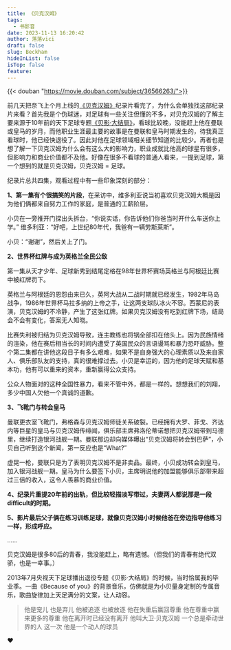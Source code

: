 ```yaml
---
title: 《贝克汉姆》
tags:
  - 书影音
date: 2023-11-13 16:20:42
author: 落落vici
draft: false
slug: Beckham
hideInList: false
isTop: false
feature:
---
```

{{< douban "https://movie.douban.com/subject/36566263/">}}

前几天把奈飞上个月上线的[《贝克汉姆》](https://movie.douban.com/subject/36566263/)纪录片看完了，为什么会单独找这部纪录片来看？首先我是个伪球迷，对足球有一些关注但懂的不多，对贝克汉姆的了解主要来源于10年前的天下足球专题[《贝影·大结局》](https://movie.douban.com/subject/25917984/)，看球比较晚，没能赶上他在曼联或皇马的岁月，而他职业生涯最主要的故事是在曼联和皇马时期发生的，待我真正看球时，他已经快退役了。因此对他在足球领域相关细节知道的比较少。再者也是想了解一下贝克汉姆为什么会有这么大的影响力，职业成就比他高的球星有很多，但影响力和商业价值都不及他。好像在很多不看球的普通人看来，一提到足球，第一个想到的就是贝克汉姆，贝克汉姆 = 足球。

纪录片总共四集，观看过程中有一些印象深刻的部分：

**1、第一集有个很搞笑的片段**，在采访中，维多利亚说当初喜欢贝克汉姆大概是因为他们俩都来自努力工作的家庭，是普通的工薪阶层。

小贝在一旁推开门探出头拆台，“你说实话，你告诉他们你爸当时开什么车送你上学。”
维多利亚：“好吧，上世纪80年代，我爸有一辆劳斯莱斯”。

小贝：“谢谢”，然后关上了门。

**2、世界杯红牌与成为英格兰全民公敌**

第一集从天才少年、足球新秀到结尾定格在98年世界杯赛场英格兰与阿根廷比赛中被红牌罚下。

英格兰与阿根廷的恩怨由来已久，英阿大战从二战时期就已经发生，1982年马岛战争，1986年世界杯马拉多纳的上帝之手，让这两支球队冰火不容。西蒙尼的表演，贝克汉姆的不冷静，产生了这张红牌。如果贝克汉姆没有吃到红牌下场，结局会不会有变化，答案无人知晓。

比赛失利被归结为贝克汉姆导致，连主教练也将锅全部扣在他头上。因为民族情绪的渲染，他在赛后相当长的时间内遭受了英国民众的言语谩骂和暴力恐吓威胁。整个第二集都在讲他这段日子有多么艰难，如果不是自身强大的心理素质以及来自家人、俱乐部队友的支持，真的很难撑过去。小贝是幸运的，因为他的足球天赋和基本功，他有可以重来的资本，重新赢得公众支持。

公众人物面对的这种全国性暴力，看来不管中外，都是一样的。想想我们的刘翔，多少中国人欠他一个真诚的道歉。

**3、飞靴门与转会皇马**

曼联更衣室飞靴门，弗格森与贝克汉姆师徒关系破裂。已经拥有大罗、菲戈、齐达内等巨星的皇马与贝克汉姆传绯闻，俱乐部主席弗洛伦蒂诺想把贝克汉姆带到马德里，继续打造银河战舰一期。曼联那边却向媒体曝出“贝克汉姆将转会到巴萨”，小贝自己听到这个新闻，第一反应也是“What?”

虚晃一枪，曼联只是为了表明贝克汉姆不是非卖品。最终，小贝成功转会到皇马，加入银河战舰一期。皇马为什么要签下小贝，主席明说他的加盟能够俱乐部带来超过三倍的收入，这令人羡慕的商业价值。

**4、纪录片重提20年前的出轨，但比较轻描淡写带过，夫妻两人都说那是一段difficult的时期。**

**5、影片最后父子俩在练习训练足球，就像贝克汉姆小时候他爸在旁边指导他练习一样，形成呼应。**

……

贝克汉姆是很多80后的青春，我没能赶上，略有遗憾。（但我们的青春有绝代双骄，也是一幸事。）

2013年7月央视天下足球播出退役专题《贝影·大结局》的时候，当时恰属我的毕业季。一曲《Because of you》的背景音乐，仿佛就是为小贝量身定制的专属音乐，歌曲旋律加上天足满分的文案，让人动容。

> 他是宠儿 也是弃儿 他被追逐 也被放逐 他在失重后赢回尊重 他在尊重中赢来更多的尊重 他在离开时已经没有离开 他叫大卫·贝克汉姆 一个总是牵动世界的人 这一次 他是一个动人的球员


❤
